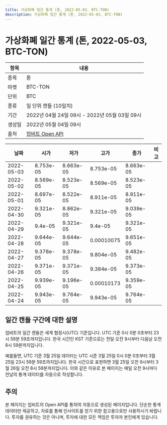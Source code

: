 ```yaml
---
title: 가상화폐 일간 통계 (톤, 2022-05-03, BTC-TON)
description: 가상화폐 일간 통계 (톤, 2022-05-03, BTC-TON)
---
```



가상화폐 일간 통계 (톤, 2022-05-03, BTC-TON)
===

|항목|내용|
|--|--|
|종목|톤|
|마켓|BTC-TON|
|단위|BTC|
|종류|일 단위 캔들 (10일치)|
|기간|2022년 04월 24일 09시 - 2022년 05월 03일 09시|
|생성일|2022년 05월 04일 09시|
|출처|[업비트 Open API](https://docs.upbit.com)|


|날짜|시가|저가|고가|종가|비고|
|--|--|--|--|--|--|
|2022-05-03|8.753e-05|8.663e-05|8.753e-05|8.663e-05|    |
|2022-05-02|8.569e-05|8.523e-05|8.569e-05|8.523e-05|    |
|2022-05-01|8.697e-05|8.522e-05|8.911e-05|8.911e-05|    |
|2022-04-30|9.321e-05|8.862e-05|9.321e-05|9.039e-05|    |
|2022-04-29|9.4e-05|9.321e-05|9.4e-05|9.321e-05|    |
|2022-04-28|9.644e-05|9.644e-05|0.00010075|9.651e-05|    |
|2022-04-27|9.378e-05|9.378e-05|9.804e-05|9.482e-05|    |
|2022-04-26|9.371e-05|9.371e-05|9.384e-05|9.373e-05|    |
|2022-04-25|9.939e-05|9.196e-05|0.00010173|9.359e-05|    |
|2022-04-24|9.943e-05|9.764e-05|9.943e-05|9.764e-05|    |


일간 캔들 구간에 대한 설명
---


업비트의 일간 캔들은 세계 협정시(UTC) 기준입니다. 
UTC 기준 0시 0분 0초부터 23시 59분 59초까지입니다. 
한국 시간인 KST 기준으로는 전일 오전 9시부터 다음날 오전 8시 59분까지입니다. 


예를들면, UTC 기준 3월 25일 데이터는 UTC 시준 3월 25일 0시 0분 0초부터 3월 25일 23시 59분 59초까지입니다. 
한국 시간으로 표현하면 3월 25일 오전 9시부터 3월 26일 오전 8시 59분까지입니다. 
이와 같은 이유로 본 페이지는 매일 오전 9시마다 전날의 통계 데이터를 자동으로 작성합니다. 


주의
---


본 페이지는 업비트의 Open API를 통하여 자동으로 생성된 페이지입니다. 
단순한 통계 데이터만 제공하고, 자료를 통해 인사이트를 얻기 위한 참고용으로만 사용하시기 바랍니다. 
투자를 권유하는 것은 아니며, 투자에 대한 모든 책임은 투자자 본인에게 있습니다. 
